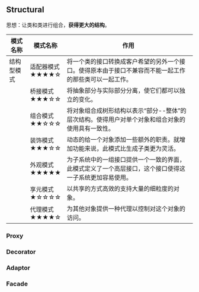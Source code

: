 ## **Structural**

思想：让类和类进行组合，**获得更大的结构**。

| **模式名称** | **模式名称**              | **作用**                                                     |
| ------------ | ------------------------- | ------------------------------------------------------------ |
| 结构型模式   | 适配器模式<br />★★★★☆     | 将一个类的接口转换成客户希望的另外一个接口。使得原本由于接口不兼容而不能一起工作的那些类可以一起工作。 |
|              | 桥接模式<br />★★★☆☆       | 将抽象部分与实际部分分离，使它们都可以独立的变化。           |
|              | 组合模式<br />★★☆☆☆<br /> | 将对象组合成树形结构以表示“部分--整体”的层次结构。使得用户对单个对象和组合对象的使用具有一致性。 |
|              | 装饰模式<br />★★★☆☆       | 动态的给一个对象添加一些额外的职责。就增加功能来说，此模式比生成子类更为灵活。 |
|              | 外观模式<br />★★★★★       | 为子系统中的一组接口提供一个一致的界面，此模式定义了一个高层接口，这个接口使得这一子系统更加容易使用。 |
|              | 享元模式<br />★☆☆☆☆       | 以共享的方式高效的支持大量的细粒度的对象。                   |
|              | 代理模式<br />★★★★☆       | 为其他对象提供一种代理以控制对这个对象的访问。               |

### Proxy

### Decorator

### Adaptor

### Facade